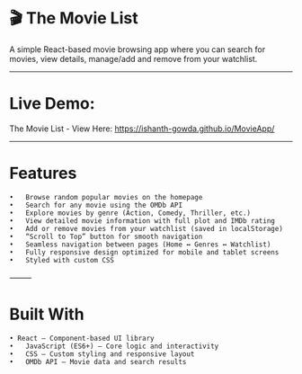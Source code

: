 # 🎬 The Movie List

A simple React-based movie browsing app where you can search for movies, view details, manage/add and remove from your watchlist.

---

# Live Demo:
The Movie List - View Here: https://ishanth-gowda.github.io/MovieApp/

---

# Features
	•	Browse random popular movies on the homepage
	•	Search for any movie using the OMDb API
	•	Explore movies by genre (Action, Comedy, Thriller, etc.)
	•	View detailed movie information with full plot and IMDb rating
	•	Add or remove movies from your watchlist (saved in localStorage)
	•	“Scroll to Top” button for smooth navigation
	•	Seamless navigation between pages (Home ↔ Genres ↔ Watchlist)
	•	Fully responsive design optimized for mobile and tablet screens
	•	Styled with custom CSS

⸻

# Built With
	• React – Component-based UI library
	•	JavaScript (ES6+) – Core logic and interactivity
	•	CSS – Custom styling and responsive layout
	•	OMDb API – Movie data and search results
